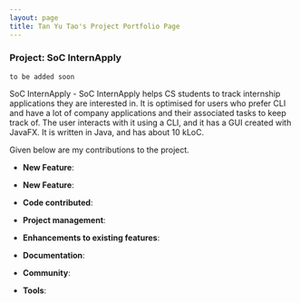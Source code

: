 ```yaml
---
layout: page
title: Tan Yu Tao's Project Portfolio Page
---
```


### Project: SoC InternApply

`to be added soon`

SoC InternApply - SoC InternApply helps CS students to track internship applications they are interested in. It is optimised for users who prefer CLI and have a lot of company applications and their associated tasks to keep track of. The user interacts with it using a CLI, and it has a GUI created with JavaFX. It is written in Java, and has about 10 kLoC.

Given below are my contributions to the project.

* **New Feature**:

* **New Feature**: 

* **Code contributed**: 

* **Project management**:

* **Enhancements to existing features**:

* **Documentation**:

* **Community**:

* **Tools**:


